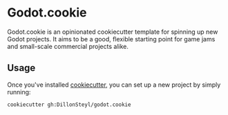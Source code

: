 # Godot.cookie

Godot.cookie is an opinionated cookiecutter template for spinning up new Godot projects. It aims to be a good, flexible starting point for game jams and small-scale commercial projects alike.

## Usage
Once you've installed [cookiecutter](https://github.com/cookiecutter/cookiecutter), you can set up a new project by simply running:
```sh
cookiecutter gh:DillonSteyl/godot.cookie
```
